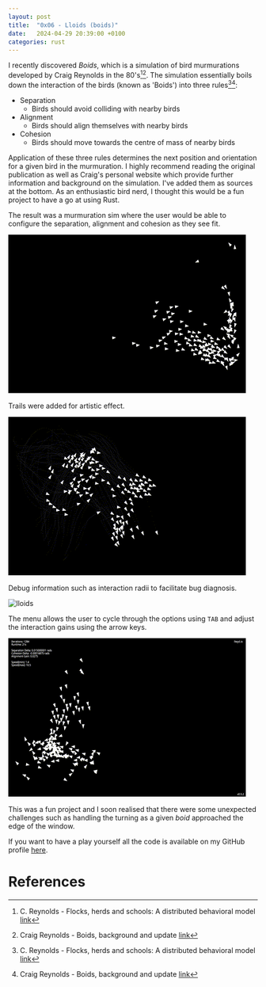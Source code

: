 ```yaml
---
layout: post
title:  "0x06 - Lloids (boids)"
date:   2024-04-29 20:39:00 +0100
categories: rust
---
```




I recently discovered _Boids_, which is a simulation of bird murmurations developed by Craig Reynolds in the 80's[^1][^2]. The simulation essentially boils down the interaction of the birds (known as 'Boids') into three rules[^1][^2]:

- Separation
    - Birds should avoid colliding with nearby birds
- Alignment
    - Birds should align themselves with nearby birds
- Cohesion
    - Birds should move towards the centre of mass of nearby birds

Application of these three rules determines the next position and orientation for a given bird in the murmuration. I highly recommend reading the original publication as well as Craig's personal website which provide further information and background on the simulation. I've added them as sources at the bottom. As an enthusiastic bird nerd, I thought this would be a fun project to have a go at using Rust.

The result was a murmuration sim where the user would be able to configure the separation, alignment and cohesion as they see fit.

![lloids](/assets/lloids_1.gif)


Trails were added for artistic effect.

![lloids](/assets/lloids_2.gif)

Debug information such as interaction radii to facilitate bug diagnosis.

![lloids](/assets/lloids_3.gif)


The menu allows the user to cycle through the options using `TAB` and adjust the interaction gains using the arrow keys.

![lloids](/assets/lloids_5.gif)

This was a fun project and I soon realised that there were some unexpected challenges such as handling the turning as a given _boid_ approached the edge of the window.

If you want to have a play yourself all the code is available on my GitHub profile [here](https://github.com/llwyd/lloids).

# References
[^1]: C. Reynolds - Flocks, herds and schools: A distributed behavioral model [link](https://dl.acm.org/doi/10.1145/37401.37406)
[^2]: Craig Reynolds - Boids, background and update [link](http://www.red3d.com/cwr/boids/)
